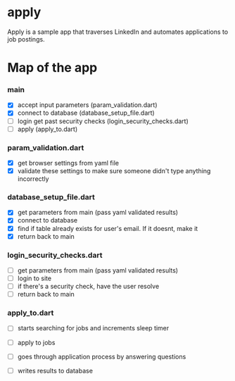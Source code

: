 # apply
Apply is a sample app that traverses LinkedIn and automates applications to job postings.

# Map of the app

### main
- [X] accept input parameters (param_validation.dart)
- [X] connect to database (database_setup_file.dart)
- [ ] login get past security checks (login_security_checks.dart)
- [ ] apply (apply_to.dart)

### param_validation.dart
- [X] get browser settings from yaml file
- [X] validate these settings to make sure someone didn't type anything incorrectly

### database_setup_file.dart
- [X] get parameters from main (pass yaml validated results)
- [X] connect to database
- [X] find if table already exists for user's email. If it doesnt, make it
- [X] return back to main

### login_security_checks.dart
- [ ] get parameters from main (pass yaml validated results)
- [ ] login to site
- [ ] if there's a security check, have the user resolve
- [ ] return back to main

### apply_to.dart
- [ ] starts searching for jobs and increments sleep timer
- [ ] apply to jobs 
- [ ] goes through application process by answering questions
- [ ] writes results to database

